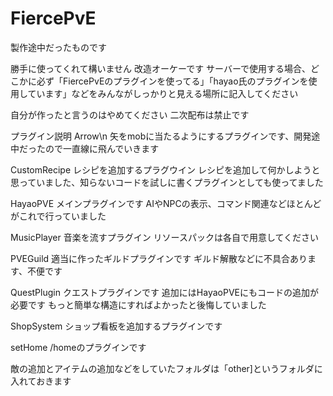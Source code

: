 # FiercePvE
製作途中だったものです

勝手に使ってくれて構いません
改造オーケーです
サーバーで使用する場合、どこかに必ず「FiercePvEのプラグインを使ってる」「hayao氏のプラグインを使用しています」などをみんながしっかりと見える場所に記入してください

自分が作ったと言うのはやめてください
二次配布は禁止です

プラグイン説明
Arrow\n
矢をmobに当たるようにするプラグインです、開発途中だったので一直線に飛んでいきます

CustomRecipe
レシピを追加するプラグウイン
レシピを追加して何かしようと思っていました、知らないコードを試しに書くプラグインとしても使ってました

HayaoPVE
メインプラグインです
AIやNPCの表示、コマンド関連などほとんどがこれで行っていました

MusicPlayer
音楽を流すプラグイン
リソースパックは各自で用意してください

PVEGuild
適当に作ったギルドプラグインです
ギルド解散などに不具合あります、不便です

QuestPlugin
クエストプラグインです
追加にはHayaoPVEにもコードの追加が必要です
もっと簡単な構造にすればよかったと後悔していました

ShopSystem
ショップ看板を追加するプラグインです

setHome
/homeのプラグインです



敵の追加とアイテムの追加などをしていたフォルダは「other]というフォルダに入れておきます

